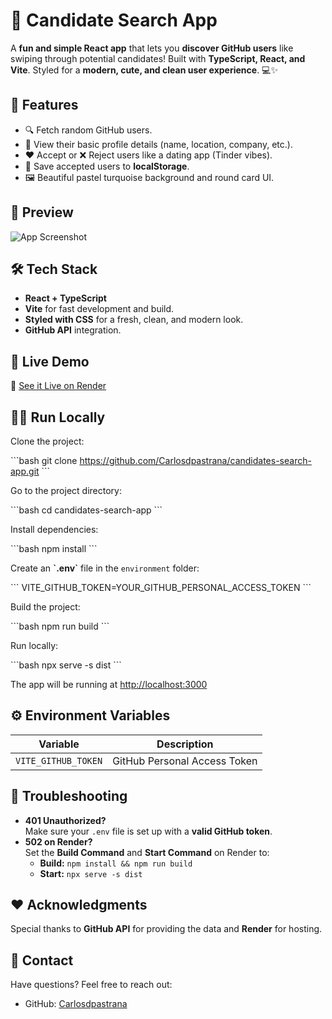 
# 💖 Candidate Search App

A **fun and simple React app** that lets you **discover GitHub users** like swiping through potential candidates! Built with **TypeScript, React, and Vite**. Styled for a **modern, cute, and clean user experience**. 💻✨

## 🌟 Features
- 🔍 Fetch random GitHub users.
- 📝 View their basic profile details (name, location, company, etc.).
- ❤️ Accept or ❌ Reject users like a dating app (Tinder vibes).
- 💾 Save accepted users to **localStorage**.
- 🖼️ Beautiful pastel turquoise background and round card UI.

## 📸 Preview
![App Screenshot](https://via.placeholder.com/600x300.png?text=Insert+App+Screenshot)

## 🛠️ Tech Stack
- **React + TypeScript**
- **Vite** for fast development and build.
- **Styled with CSS** for a fresh, clean, and modern look.
- **GitHub API** integration.

## 🚀 Live Demo
🔗 [See it Live on Render](https://candidates-search-app.onrender.com)

## 🏃‍♀️ Run Locally

Clone the project:

\`\`\`bash
git clone https://github.com/Carlosdpastrana/candidates-search-app.git
\`\`\`

Go to the project directory:

\`\`\`bash
cd candidates-search-app
\`\`\`

Install dependencies:

\`\`\`bash
npm install
\`\`\`

Create an **\`.env\`** file in the `environment` folder:

\`\`\`
VITE_GITHUB_TOKEN=YOUR_GITHUB_PERSONAL_ACCESS_TOKEN
\`\`\`

Build the project:

\`\`\`bash
npm run build
\`\`\`

Run locally:

\`\`\`bash
npx serve -s dist
\`\`\`

The app will be running at [http://localhost:3000](http://localhost:3000)

## ⚙️ Environment Variables
| Variable            | Description                  |
|---------------------|------------------------------|
| `VITE_GITHUB_TOKEN` | GitHub Personal Access Token |

## 🐛 Troubleshooting
- **401 Unauthorized?**  
  Make sure your `.env` file is set up with a **valid GitHub token**.
- **502 on Render?**  
  Set the **Build Command** and **Start Command** on Render to:
  - **Build:** `npm install && npm run build`
  - **Start:** `npx serve -s dist`

## ❤️ Acknowledgments
Special thanks to **GitHub API** for providing the data and **Render** for hosting.

## 📧 Contact
Have questions? Feel free to reach out:
- GitHub: [Carlosdpastrana](https://github.com/Carlosdpastrana)

